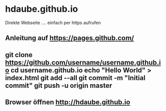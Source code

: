 # hdaube.github.io
Direkte Webseite .... einfach per https aufrufen

Anleitung auf https://pages.github.com/ 
----------------------------------------------------------------
git clone https://github.com/username/username.github.io
cd username.github.io
echo "Hello World" > index.html
git add --all
git commit -m "Initial commit"
git push -u origin master
-----------------------------------------------------------
Browser öffnen http://hdaube.github.io
-----------------------------------------------------------
